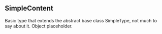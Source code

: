 ## SimpleContent 

Basic type that extends the abstract base class SimpleType, not much to say about it. Object placeholder.